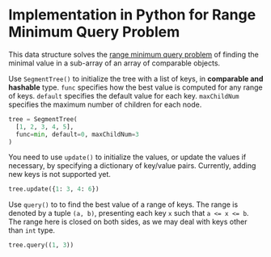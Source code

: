 # Implementation in Python for Range Minimum Query Problem

This data structure solves the [range minimum query problem](https://en.wikipedia.org/wiki/Range_minimum_query) of finding the minimal value in a sub-array of an array of comparable objects.

Use `SegmentTree()` to initialize the tree with a list of keys, in **comparable and hashable** type. `func` specifies how the best value is computed for any range of keys. `default` specifies the default value for each key. `maxChildNum` specifies the maximum number of children for each node.
```Python
tree = SegmentTree(
  [1, 2, 3, 4, 5],
  func=min, default=0, maxChildNum=3
)
```

You need to use `update()` to initialize the values, or update the values if necessary, by specifying a dictionary of key/value pairs. Currently, adding new keys is not supported yet. 
```Python
tree.update({1: 3, 4: 6})
```

Use `query()` to to find the best value of a range of keys. The range is denoted by a tuple `(a, b)`, presenting each key `x` such that `a <= x <= b`. The range here is closed on both sides, as we may deal with keys other than `int` type.
```Python
tree.query((1, 3))
```
